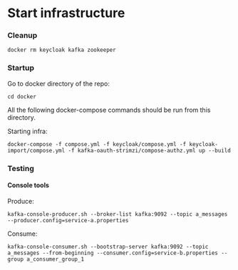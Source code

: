 # Start infrastructure
### Cleanup

```
docker rm keycloak kafka zookeeper
```

### Startup
Go to docker directory of the repo:

```
cd docker
```

All the following docker-compose commands should be run from this directory.

Starting infra:

```
docker-compose -f compose.yml -f keycloak/compose.yml -f keycloak-import/compose.yml -f kafka-oauth-strimzi/compose-authz.yml up --build
```

### Testing 

#### Console tools
Produce:
```
kafka-console-producer.sh --broker-list kafka:9092 --topic a_messages --producer.config=service-a.properties
```
Consume:
```
kafka-console-consumer.sh --bootstrap-server kafka:9092 --topic a_messages --from-beginning --consumer.config=service-b.properties --group a_consumer_group_1
```

